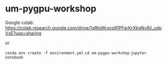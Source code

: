 # um-pygpu-workshop
Google colab:
https://colab.research.google.com/drive/1qRtsWrxcq91PFarKrXbgNv6il_udpVxE?usp=sharing

or

`conda env create -f environment.yml`
`cd um-pygpu-workshop`
`jupyter notebook`
